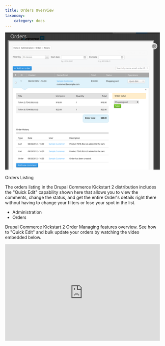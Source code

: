```yaml
---
title: Orders Overview
taxonomy:
    category: docs
---
```


<div class="docs-enhanced">
<div class="screenshot screenshot-caption">
    <div class="img">
        <a href="/user/pages/02.commerce1/03.commerce-kickstart-2/04.Orders-Overview/orders-intro.png">
            <img src="/user/pages/02.commerce1/03.commerce-kickstart-2/04.Orders-Overview/orders-intro.png" alt="Orders Listing in Drupal Commerce Kickstart 2">
        </a>
    </div>
    <div class="caption">
        <p class="caption-title">Orders Listing</p>
        <p>The orders listing in the Drupal Commerce Kickstart 2 distribution includes the "Quick Edit" capability shown here that allows you to view the comments, change the status, and get the entire Order's details right there without having to change your filters or lose your spot in the list.</p>
    </div>
    <ul class="screenshot_breadcrumbs">
        <li class="first">Administration</li>
        <li class="last">Orders</li>
    </ul>
</div>
<p>Drupal Commerce Kickstart 2 Order Managing features overview. See how to "Quick Edit" and bulk update your orders by watching the video embedded below.</p>
<iframe width="100%" height="315" src="https://www.youtube.com/embed/SyYs11jkj7s" frameborder="0" allowfullscreen></iframe>
</div>